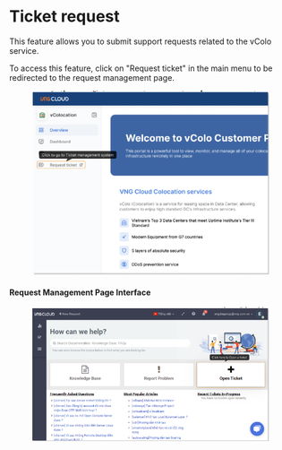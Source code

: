 # Ticket request

This feature allows you to submit support requests related to the vColo service.

To access this feature, click on "Request ticket" in the main menu to be redirected to the request management page.

<figure><img src="../../.gitbook/assets/image (228).png" alt=""><figcaption></figcaption></figure>

#### Request Management Page Interface

<figure><img src="../../.gitbook/assets/image (10).png" alt=""><figcaption></figcaption></figure>
